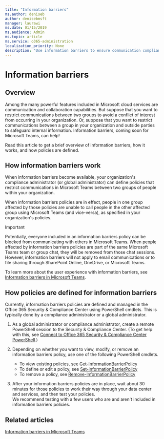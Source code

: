 ```yaml
---
title: "Information barriers"
ms.author: deniseb
author: denisebmsft
manager: laurawi
ms.date: 01/15/2019
ms.audience: Admin
ms.topic: article
ms.service: o365-administration
localization_priority: None
description: "Use information barriers to ensure communication compliance within your organization."
---
```


# Information barriers

## Overview

Among the many powerful features included in Microsoft cloud services are communication and collaboration capabilities. But suppose that you want to restrict communications between two groups to avoid a conflict of interest from occurring in your organization. Or, suppose that you want to restrict communications between a group in your organization and outside parties to safeguard internal information. Information barriers, coming soon for Microsoft Teams, can help! 

Read this article to get a brief overview of information barriers, how it works, and how policies are defined.

## How information barriers work

When information barriers become available, your organization's compliance administrator (or global administrator) can define policies that restrict communications in Microsoft Teams between two groups of people within your organization. 

When information barriers policies are in effect, people in one group affected by those policies are unable to call people in the other affected group using Microsoft Teams (and vice-versa), as specified in your organization's policies.  

> [!IMPORTANT]
> Potentially, everyone included in an information barriers policy can be blocked from communicating with others in Microsoft Teams. When people affected by information barriers policies are part of the same Microsoft Teams team or group chat, they will be removed from those chat sessions. However, information barriers will not apply to email communications or to file sharing through SharePoint Online, OneDrive, or Microsoft Teams. 

To learn more about the user experience with information barriers, see [Information barriers in Microsoft Teams](https://docs.microsoft.com/MicrosoftTeams/information-barriers-in-teams).

## How policies are defined for information barriers

Currently, information barriers policies are defined and managed in the Office 365 Security & Compliance Center using PowerShell cmdlets. This is typically done by a compliance administrator or a global administrator.

1. As a global administrator or compliance administrator, create a remote PowerShell session to the Security & Compliance Center. (To get help with this, see [Connect to Office 365 Security & Compliance Center PowerShell](https://docs.microsoft.com/powershell/exchange/office-365-scc/connect-to-scc-powershell).)

2. Depending on whether you want to view, modify, or remove an information barriers policy, use one of the following PowerShell cmdlets.
    - To view existing policies, see  [Get-InformationBarrierPolicy](https://github.com/MicrosoftDocs/office-docs-powershell/blob/InfoBarrier-chrisda/exchange/exchange-ps/exchange/policy-and-compliance/Get-InformationBarrierPolicy.md)
    - To define or edit a policy, see  [Set-informationBarrierPolicy](https://github.com/MicrosoftDocs/office-docs-powershell/blob/InfoBarrier-chrisda/exchange/exchange-ps/exchange/policy-and-compliance/Set-InformationBarrierPolicy.md)
    - To remove a policy, see [Remove-InformationBarrierPolicy](https://github.com/MicrosoftDocs/office-docs-powershell/blob/InfoBarrier-chrisda/exchange/exchange-ps/exchange/policy-and-compliance/Remove-InformationBarrierPolicy.md)

3. After your information barriers policies are in place, wait about 30 minutes for those policies to work their way through your data center and services, and then test your policies.<br>We recommend testing with a few users who are and aren't included in information barriers policies.



## Related articles

[Information barriers in Microsoft Teams](https://docs.microsoft.com/MicrosoftTeams/information-barriers-in-teams)
